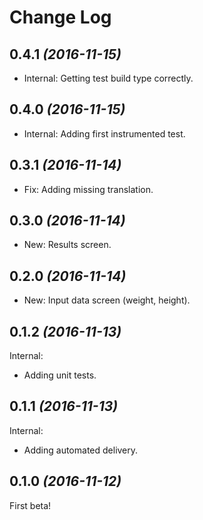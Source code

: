 Change Log
==========

0.4.1 *(2016-11-15)*
--------------------

 * Internal: Getting test build type correctly.

0.4.0 *(2016-11-15)*
--------------------

 * Internal: Adding first instrumented test.

0.3.1 *(2016-11-14)*
--------------------

 * Fix: Adding missing translation.

0.3.0 *(2016-11-14)*
--------------------

 * New: Results screen.

0.2.0 *(2016-11-14)*
--------------------

 * New: Input data screen (weight, height).

0.1.2 *(2016-11-13)*
--------------------

Internal:

 * Adding unit tests.

0.1.1 *(2016-11-13)*
--------------------

Internal:

 * Adding automated delivery.

0.1.0 *(2016-11-12)*
--------------------

First beta!